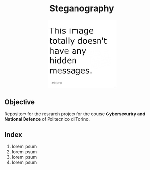 <h1 align="center">
  Steganography
</h1>

<div align="center">
  
  ![img](assets/download.jpg)

</div>

## Objective
Repository for the research project for the course **Cybersecurity and National Defence** of Politecnico di Torino.

## Index
1.  lorem ipsum
2.  lorem ipsum
3.  lorem ipsum
4.  lorem ipsum
